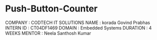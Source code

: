 # Push-Button-Counter

COMPANY : CODTECH IT SOLUTIONS
NAME : korada Govind Prabhas
INTERN ID : CT04DF1469
DOMAIN : Embedded Systems
DURATION : 4 WEEKS
MENTOR : Neela Santhosh Kumar

